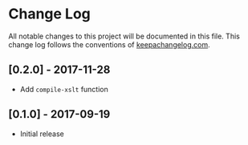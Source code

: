 # Change Log
All notable changes to this project will be documented in this file. This change log follows the conventions of [keepachangelog.com](http://keepachangelog.com/).

## [0.2.0] - 2017-11-28
- Add `compile-xslt` function

## [0.1.0] - 2017-09-19
- Initial release
